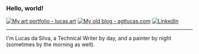 ### Hello, world!

[![My art portfolio - lucas.art](https://img.shields.io/static/v1?label=My%20portfolio%20-%20lucas.art&message=%20&color=blue&style=flat-square&logoColor=white)](https://lucas.art/)
[![My old blog - agtlucas.com](https://img.shields.io/static/v1?label=Old%20Blog%20-%20agtlucas.com&message=%20&color=blue&style=flat-square&logoColor=white)](https://agtlucas.com/)
[![LinkedIn](https://img.shields.io/static/v1?label=LinkedIn&message=%20&color=blue&logo=LinkedIn&style=flat-square&logoColor=white)](https://www.linkedin.com/in/agtlucas)

---

I'm Lucas da Silva, a Technical Writer by day, and a painter by night (sometimes by the morning as well).

<!--
**AgtLucas/agtlucas** is a ✨ _special_ ✨ repository because its `README.md` (this file) appears on your GitHub profile.

Here are some ideas to get you started:

- 🔭 I’m currently working on ...
- 🌱 I’m currently learning ...
- 👯 I’m looking to collaborate on ...
- 🤔 I’m looking for help with ...
- 💬 Ask me about ...
- 📫 How to reach me: ...
- 😄 Pronouns: ...
- ⚡ Fun fact: ...
-->
